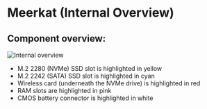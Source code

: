 # Meerkat (Internal Overview)

## Component overview:

![Internal overview](./img/components.jpg)

- M.2 2280 (NVMe) SSD slot is highlighted in yellow
- M.2 2242 (SATA) SSD slot is highlighted in cyan
- Wireless card (underneath the NVMe drive) is highlighted in red
- RAM slots are highlighted in pink
- CMOS battery connector is highlighted in white

